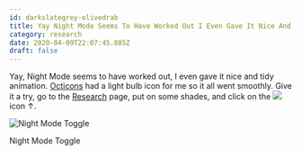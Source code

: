 ```yaml
---
id: darkslategrey-olivedrab
title: Yay Night Mode Seems To Have Worked Out I Even Gave It Nice And Tidy Animation Octicons Had A Light Bulb Icon For Me So It Al
category: research
date: 2020-04-09T22:07:45.885Z
draft: false
---
```


Yay, Night Mode seems to have worked out, I even gave it nice and tidy animation. [Octicons][1] had a light bulb icon for me so it all went smoothly. Give it a try, go to the [Research][2] page, put on some shades, and click on the ![](icons/light-bulb.svg) icon ↑.

![Night Mode Toggle](research/bulb.png)

Night Mode Toggle

[1]: https://octicons.github.com/
[2]: /research